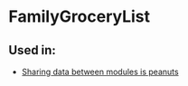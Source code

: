# FamilyGroceryList

## Used in:
- [Sharing data between modules is peanuts](https://blog.angularindepth.com/sharing-data-between-modules-is-peanuts-3f40fcb38dd)

